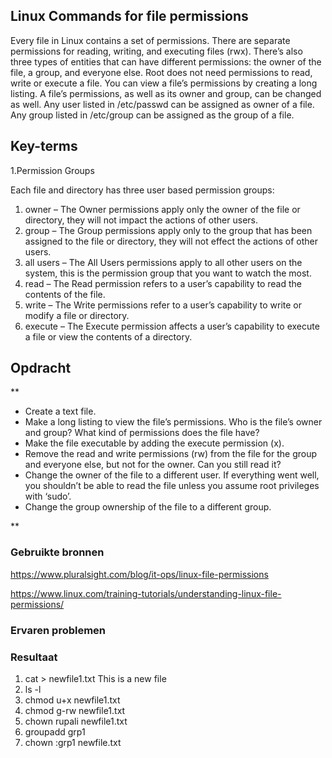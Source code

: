 ## Linux Commands for file permissions
Every file in Linux contains a set of permissions. There are separate permissions for reading, writing, and executing files (rwx). There’s also three types of entities that can have different permissions: the owner of the file, a group, and everyone else. Root does not need permissions to read, write or execute a file.
You can view a file’s permissions by creating a long listing. A file’s permissions, as well as its owner and group, can be changed as well.
Any user listed in /etc/passwd can be assigned as owner of a file.
Any group listed in /etc/group can be assigned as the group of a file.


## Key-terms
1.Permission Groups

Each file and directory has three user based permission groups:

1. owner – The Owner permissions apply only the owner of the file or directory, they will not impact the actions of other users.
2. group – The Group permissions apply only to the group that has been assigned to the file or directory, they will not effect the actions of other users.
3. all users – The All Users permissions apply to all other users on the system, this is the permission group that you want to watch the most.
4. read – The Read permission refers to a user’s capability to read the contents of the file.
5. write – The Write permissions refer to a user’s capability to write or modify a file or directory.
6. execute – The Execute permission affects a user’s capability to execute a file or view the contents of a directory.
## Opdracht
**

- Create a text file.
- Make a long listing to view the file’s permissions. Who is the file’s owner and group? What kind of permissions does the file have?
- Make the file executable by adding the execute permission (x).
- Remove the read and write permissions (rw) from the file for the group and everyone else, but not for the owner. Can you still read it?
- Change the owner of the file to a different user. If everything went well, you shouldn’t be able to read the file unless you assume root privileges with ‘sudo’.
- Change the group ownership of the file to a different group.




**
### Gebruikte bronnen
https://www.pluralsight.com/blog/it-ops/linux-file-permissions

https://www.linux.com/training-tutorials/understanding-linux-file-permissions/


### Ervaren problemen


### Resultaat
1. cat > newfile1.txt
This is a new file
2. ls -l
3. chmod u+x newfile1.txt
4. chmod g-rw newfile1.txt
5. chown rupali newfile1.txt
6. groupadd grp1
7. chown :grp1 newfile.txt

